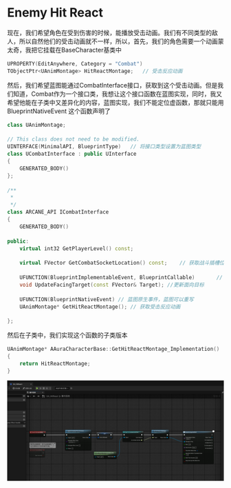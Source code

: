 # Enemy Hit React

现在，我们希望角色在受到伤害的时候，能播放受击动画。我们有不同类型的敌人，所以自然他们的受击动画就不一样，所以，首先，我们的角色需要一个动画蒙太奇，我把它挂载在BaseCharacter基类中

```c++
UPROPERTY(EditAnywhere, Category = "Combat")
TObjectPtr<UAnimMontage> HitReactMontage;	// 受击反应动画
```

然后，我们希望蓝图能通过CombatInterface接口，获取到这个受击动画。但是我们知道，Combat作为一个接口类，我想让这个接口函数在蓝图实现，同时，我又希望他能在子类中又差异化的内容，蓝图实现，我们不能定位虚函数，那就只能用 BlueprintNativeEvent 这个函数声明了

```c++
class UAnimMontage;

// This class does not need to be modified.
UINTERFACE(MinimalAPI, BlueprintType)	// 将接口类型设置为蓝图类型
class UCombatInterface : public UInterface
{
	GENERATED_BODY()
};

/**
 * 
 */
class ARCANE_API ICombatInterface
{
	GENERATED_BODY()
	
public:
	virtual int32 GetPlayerLevel() const;

	virtual FVector GetCombatSocketLocation() const;	// 获取战斗插槽位置

	UFUNCTION(BlueprintImplementableEvent, BlueprintCallable)		// 蓝图实现，同时蓝图可调用
	void UpdateFacingTarget(const FVector& Target);	//更新面向目标

	UFUNCTION(BlueprintNativeEvent)	// 蓝图原生事件，蓝图可以重写
	UAnimMontage* GetHitReactMontage();	// 获取受击反应动画
	
};
```

然后在子类中，我们实现这个函数的子类版本

```c++
UAnimMontage* AAuraCharacterBase::GetHitReactMontage_Implementation()
{
	return HitReactMontage;
}
```

![image-20240415125620139](.\image-20240415125620139.png)